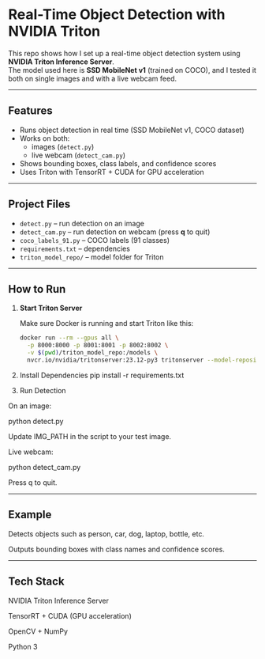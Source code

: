 # Real-Time Object Detection with NVIDIA Triton

This repo shows how I set up a real-time object detection system using **NVIDIA Triton Inference Server**.  
The model used here is **SSD MobileNet v1** (trained on COCO), and I tested it both on single images and with a live webcam feed.

---

## Features
- Runs object detection in real time (SSD MobileNet v1, COCO dataset)
- Works on both:
  - images (`detect.py`)
  - live webcam (`detect_cam.py`)
- Shows bounding boxes, class labels, and confidence scores
- Uses Triton with TensorRT + CUDA for GPU acceleration

---

## Project Files
- `detect.py` – run detection on an image
- `detect_cam.py` – run detection on webcam (press **q** to quit)
- `coco_labels_91.py` – COCO labels (91 classes)
- `requirements.txt` – dependencies
- `triton_model_repo/` – model folder for Triton

---

## How to Run

1. **Start Triton Server**

   Make sure Docker is running and start Triton like this:

   ```bash
   docker run --rm --gpus all \
     -p 8000:8000 -p 8001:8001 -p 8002:8002 \
     -v $(pwd)/triton_model_repo:/models \
     nvcr.io/nvidia/tritonserver:23.12-py3 tritonserver --model-repository=/models


2. Install Dependencies
pip install -r requirements.txt

3. Run Detection

On an image:

python detect.py


Update IMG_PATH in the script to your test image.

Live webcam:

python detect_cam.py


Press q to quit.

---

## Example

Detects objects such as person, car, dog, laptop, bottle, etc.

Outputs bounding boxes with class names and confidence scores.

---
## Tech Stack

NVIDIA Triton Inference Server

TensorRT + CUDA (GPU acceleration)

OpenCV + NumPy

Python 3
